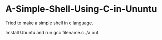 # A-Simple-Shell-Using-C-in-Ununtu
Tried to make a simple shell in c language.

Imstall Ubuntu and run 
gcc filename.c
./a.out

